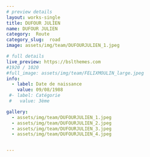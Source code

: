 ```yaml
---
# preview details
layout: works-single
title: DUFOUR JULIEN
name: DUFOUR JULIEN
category:  Route
category_slug:  road
image: assets/img/team/DUFOURJULIEN_1.jpeg

# full details
live_preview: https://bslthemes.com
#1920 / 1020
#full_image: assets/img/team/FELIXMOULIN_large.jpeg
info:
  - label: Date de naissance
    value: 09/08/1988
 #- label: Catégorie 
 #   value: 3ème

gallery:
  - assets/img/team/DUFOURJULIEN_1.jpeg
  - assets/img/team/DUFOURJULIEN_2.jpeg
  - assets/img/team/DUFOURJULIEN_3.jpeg
  - assets/img/team/DUFOURJULIEN_4.jpeg


---
```

